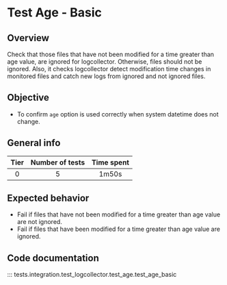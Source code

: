 # Test Age - Basic
## Overview 

Check that those files that have not been modified for a time greater than age value, are ignored for logcollector. 
Otherwise, files should not be ignored. Also, it checks logcollector detect modification time changes in 
monitored files and catch new logs from ignored and not ignored files.

## Objective

- To confirm `age` option is used correctly when system datetime does not change.

## General info

|Tier | Number of tests | Time spent |
|:--:|:--:|:--:|
| 0 | 5 | 1m50s |

## Expected behavior

- Fail if files that have not been modified for a time greater than age value are not ignored.
- Fail if files that have been modified for a time greater than age value are ignored.

## Code documentation

::: tests.integration.test_logcollector.test_age.test_age_basic



